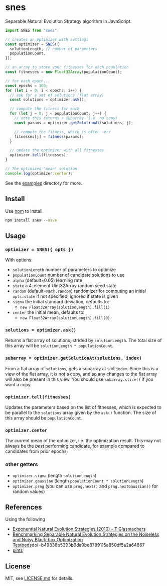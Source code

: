 # snes

Separable Natural Evolution Strategy algorithm in JavaScript.

```js
import SNES from "snes";

// creates an optimizer with settings
const optimizer = SNES({
  solutionLength, // number of parameters
  populationCount,
});

// an array to store your fitnesses for each population
const fitnesses = new Float32Array(populationCount);

// for each epoch...
const epochs = 100;
for (let i = 0; i < epochs; i++) {
  // ask for a set of solutions (flat array)
  const solutions = optimizer.ask();

  // compute the fitness for each
  for (let j = 0; j < populationCount; j++) {
    // note this returns a subarray (i.e. no copy)
    const params = optimizer.getSolutionAt(solutions, j);

    // compute the fitness, which is often -err
    fitnesses[j] = fitness(params);
  }

  // update the optimizer with all fitnesses
  optimizer.tell(fitnesses);
}

// The optimized 'mean' solution
console.log(optimizer.center);
```

See the [examples](./examples/) directory for more.

## Install

Use [npm](https://npmjs.com/) to install.

```sh
npm install snes --save
```

## Usage

### `optimizer = SNES({ opts })`

With options:

- `solutionLength` number of parameters to optimize
- `populationCount` number of candidate solutions to use
- `alpha` (default=0.05) learning rate
- `state` a 4-element Uint32Array random seed state
- `random` (default=`Math.random`) randomizer for computing an initial `opts.state` if not specified; ignored if state is given
- `sigma` the initial standard deviation, defaults to:
  - `new Float32Array(solutionLength).fill(1)`
- `center` the initial mean, defaults to:
  - `new Float32Array(solutionLength).fill(0)`

### `solutions = optimizer.ask()`

Returns a flat array of solutions, strided by `solutionLength`. The total size of this array will be `solutionLength * populationCount`.

### `subarray = optimizer.getSolutionAt(solutions, index)`

From a flat array of `solutions`, gets a subarray at slot `index`. Since this is a view of the flat array, it is not a copy, and so any changes to the flat array will also be present in this view. You should use `subarray.slice()` if you want a copy.

### `optimizer.tell(fitnesses)`

Updates the parameters based on the list of fitnesses, which is expected to be parallel to the `solutions` array given by the `ask()` function. The size of this array should be `populationCount`.

### `optimizer.center`

The current mean of the optimizer, i.e. the optimization result. This may not always be the _best_ performing candidate, for example compared to candidates from prior epochs.

### other getters

- `optimizer.sigma` (length `solutionLength`)
- `optimizer.gaussian` (length `populationCount * solutionLength`)
- `optimizer.prng` (you can use `prng.next()` and `prng.nextGaussian()` for random values)

## References

Using the following

- [Exponential Natural Evolution Strategies (2010) - T Glasmachers](https://people.idsia.ch/~juergen/xNES2010gecco.pdf)
- [Benchmarking Separable Natural Evolution Strategies on
  the Noiseless and Noisy Black-box Optimization Testbeds](https://citeseerx.ist.psu.edu/document?repid=rep1&type=pdf&)doi=b49838b5393b9da9be8789115a850df5a2a64867
- [pints](https://github.com/pints-team/pints)

## License

MIT, see [LICENSE.md](http://github.com/mattdesl/snes/blob/master/LICENSE.md) for details.

